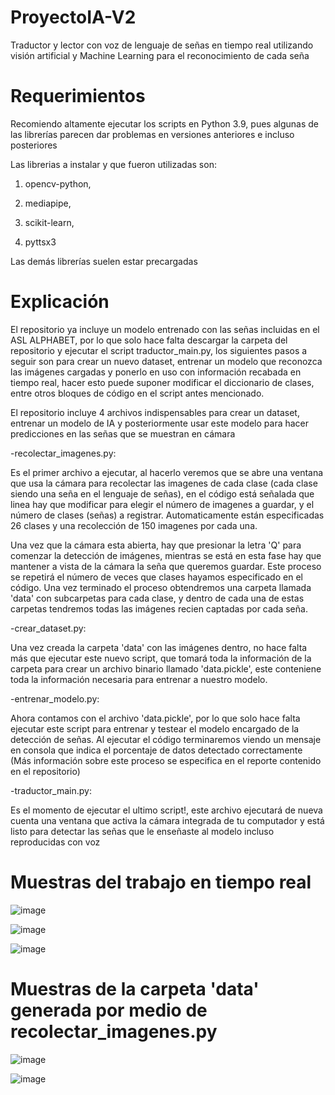 # ProyectoIA-V2
Traductor y lector con voz de lenguaje de señas en tiempo real utilizando visión artificial y Machine Learning para el reconocimiento de cada seña

# Requerimientos
Recomiendo altamente ejecutar los scripts en Python 3.9, pues algunas de las librerías parecen dar problemas en versiones anteriores e incluso posteriores

Las librerias a instalar y que fueron utilizadas son:

1. opencv-python,

2. mediapipe,

3. scikit-learn,

4. pyttsx3

Las demás librerías suelen estar precargadas

# Explicación
El repositorio ya incluye un modelo entrenado con las señas incluidas en el ASL ALPHABET, por lo que solo hace falta descargar la carpeta del repositorio y ejecutar el script traductor_main.py, los siguientes pasos a seguir son para crear un nuevo dataset, entrenar un modelo que reconozca las imágenes cargadas y ponerlo en uso con información recabada en tiempo real, hacer esto puede suponer modificar el diccionario de clases, entre otros bloques de código en el script antes mencionado.

El repositorio incluye 4 archivos indispensables para crear un dataset, entrenar un modelo de IA y posteriormente usar este modelo para hacer predicciones en las señas que se muestran en cámara

-recolectar_imagenes.py: 

Es el primer archivo a ejecutar, al hacerlo veremos que se abre una ventana que usa la cámara para recolectar las imagenes de cada clase (cada clase siendo una seña en el lenguaje de señas), en el código está señalada que linea hay que modificar para elegir el número de imagenes a guardar, y el número de clases (señas) a registrar. Automaticamente están especificadas 26 clases y una recolección de 150 imagenes por cada una.

Una vez que la cámara esta abierta, hay que presionar la letra 'Q' para comenzar la detección de imágenes, mientras se está en esta fase hay que mantener a vista de la cámara la seña que queremos guardar. Este proceso se repetirá el número de veces que clases hayamos especificado en el código. Una vez terminado el proceso obtendremos una carpeta llamada 'data' con subcarpetas para cada clase, y dentro de cada una de estas carpetas tendremos todas las imágenes recien captadas por cada seña.

-crear_dataset.py:

Una vez creada la carpeta 'data' con las imágenes dentro, no hace falta más que ejecutar este nuevo script, que tomará toda la información de la carpeta para crear un archivo binario llamado 'data.pickle', este conteniene toda la información necesaria para entrenar a nuestro modelo.

-entrenar_modelo.py:

Ahora contamos con el archivo 'data.pickle', por lo que solo hace falta ejecutar este script para entrenar y testear el modelo encargado de la detección de señas. Al ejecutar el código terminaremos viendo un mensaje en consola que indica el porcentaje de datos detectado correctamente (Más información sobre este proceso se especifica en el reporte contenido en el repositorio)

-traductor_main.py:

Es el momento de ejecutar el ultimo script!, este archivo ejecutará de nueva cuenta una ventana que activa la cámara integrada de tu computador y está listo para detectar las señas que le enseñaste al modelo incluso reproducidas con voz

# Muestras del trabajo en tiempo real
![image](https://github.com/user-attachments/assets/01244b66-5dc0-4302-b150-5d4757227ecd)

![image](https://github.com/user-attachments/assets/2a42301e-9120-4067-9d31-9c75fcf47fe9)

![image](https://github.com/user-attachments/assets/1a624db3-f339-4c23-a0cc-a16a2407a22b)

# Muestras de la carpeta 'data' generada por medio de recolectar_imagenes.py

![image](https://github.com/user-attachments/assets/6e292cfe-a22b-4d7e-a45a-b9afb5f66b66)

![image](https://github.com/user-attachments/assets/0325026e-67e4-48cf-bbac-2bb5439c056c)

